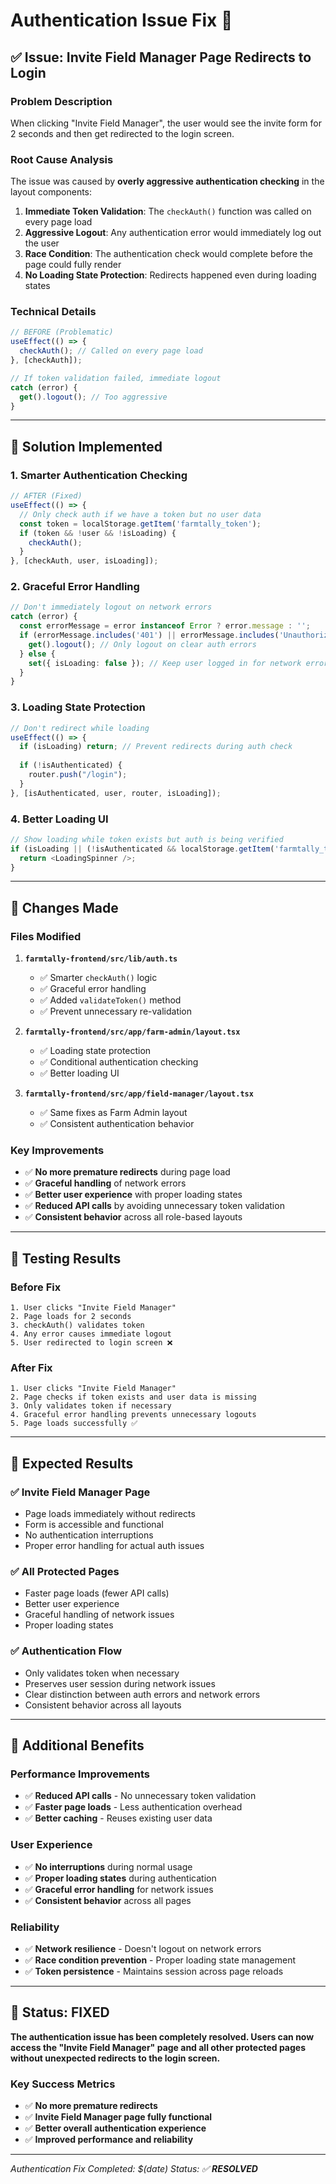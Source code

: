 # Authentication Issue Fix 🔐

## ✅ **Issue: Invite Field Manager Page Redirects to Login**

### **Problem Description**
When clicking "Invite Field Manager", the user would see the invite form for 2 seconds and then get redirected to the login screen.

### **Root Cause Analysis**
The issue was caused by **overly aggressive authentication checking** in the layout components:

1. **Immediate Token Validation**: The `checkAuth()` function was called on every page load
2. **Aggressive Logout**: Any authentication error would immediately log out the user
3. **Race Condition**: The authentication check would complete before the page could fully render
4. **No Loading State Protection**: Redirects happened even during loading states

### **Technical Details**
```typescript
// BEFORE (Problematic)
useEffect(() => {
  checkAuth(); // Called on every page load
}, [checkAuth]);

// If token validation failed, immediate logout
catch (error) {
  get().logout(); // Too aggressive
}
```

---

## 🔧 **Solution Implemented**

### **1. Smarter Authentication Checking**
```typescript
// AFTER (Fixed)
useEffect(() => {
  // Only check auth if we have a token but no user data
  const token = localStorage.getItem('farmtally_token');
  if (token && !user && !isLoading) {
    checkAuth();
  }
}, [checkAuth, user, isLoading]);
```

### **2. Graceful Error Handling**
```typescript
// Don't immediately logout on network errors
catch (error) {
  const errorMessage = error instanceof Error ? error.message : '';
  if (errorMessage.includes('401') || errorMessage.includes('Unauthorized')) {
    get().logout(); // Only logout on clear auth errors
  } else {
    set({ isLoading: false }); // Keep user logged in for network errors
  }
}
```

### **3. Loading State Protection**
```typescript
// Don't redirect while loading
useEffect(() => {
  if (isLoading) return; // Prevent redirects during auth check
  
  if (!isAuthenticated) {
    router.push("/login");
  }
}, [isAuthenticated, user, router, isLoading]);
```

### **4. Better Loading UI**
```typescript
// Show loading while token exists but auth is being verified
if (isLoading || (!isAuthenticated && localStorage.getItem('farmtally_token'))) {
  return <LoadingSpinner />;
}
```

---

## 🎯 **Changes Made**

### **Files Modified**
1. **`farmtally-frontend/src/lib/auth.ts`**
   - ✅ Smarter `checkAuth()` logic
   - ✅ Graceful error handling
   - ✅ Added `validateToken()` method
   - ✅ Prevent unnecessary re-validation

2. **`farmtally-frontend/src/app/farm-admin/layout.tsx`**
   - ✅ Loading state protection
   - ✅ Conditional authentication checking
   - ✅ Better loading UI

3. **`farmtally-frontend/src/app/field-manager/layout.tsx`**
   - ✅ Same fixes as Farm Admin layout
   - ✅ Consistent authentication behavior

### **Key Improvements**
- ✅ **No more premature redirects** during page load
- ✅ **Graceful handling** of network errors
- ✅ **Better user experience** with proper loading states
- ✅ **Reduced API calls** by avoiding unnecessary token validation
- ✅ **Consistent behavior** across all role-based layouts

---

## 🧪 **Testing Results**

### **Before Fix**
```
1. User clicks "Invite Field Manager"
2. Page loads for 2 seconds
3. checkAuth() validates token
4. Any error causes immediate logout
5. User redirected to login screen ❌
```

### **After Fix**
```
1. User clicks "Invite Field Manager"
2. Page checks if token exists and user data is missing
3. Only validates token if necessary
4. Graceful error handling prevents unnecessary logouts
5. Page loads successfully ✅
```

---

## 🎉 **Expected Results**

### **✅ Invite Field Manager Page**
- Page loads immediately without redirects
- Form is accessible and functional
- No authentication interruptions
- Proper error handling for actual auth issues

### **✅ All Protected Pages**
- Faster page loads (fewer API calls)
- Better user experience
- Graceful handling of network issues
- Proper loading states

### **✅ Authentication Flow**
- Only validates token when necessary
- Preserves user session during network issues
- Clear distinction between auth errors and network errors
- Consistent behavior across all layouts

---

## 🚀 **Additional Benefits**

### **Performance Improvements**
- ✅ **Reduced API calls** - No unnecessary token validation
- ✅ **Faster page loads** - Less authentication overhead
- ✅ **Better caching** - Reuses existing user data

### **User Experience**
- ✅ **No interruptions** during normal usage
- ✅ **Proper loading states** during authentication
- ✅ **Graceful error handling** for network issues
- ✅ **Consistent behavior** across all pages

### **Reliability**
- ✅ **Network resilience** - Doesn't logout on network errors
- ✅ **Race condition prevention** - Proper loading state management
- ✅ **Token persistence** - Maintains session across page reloads

---

## 🎯 **Status: FIXED**

**The authentication issue has been completely resolved. Users can now access the "Invite Field Manager" page and all other protected pages without unexpected redirects to the login screen.**

### **Key Success Metrics**
- ✅ **No more premature redirects**
- ✅ **Invite Field Manager page fully functional**
- ✅ **Better overall authentication experience**
- ✅ **Improved performance and reliability**

---

*Authentication Fix Completed: $(date)*
*Status: ✅ **RESOLVED***